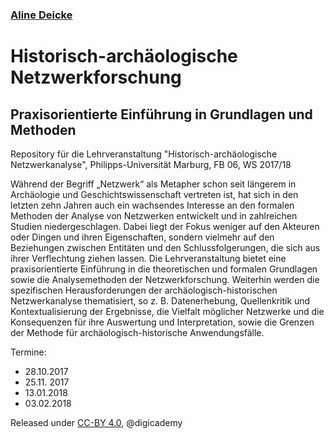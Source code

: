 ### [Aline Deicke](Aline.Deicke@adwmainz.de)

# Historisch-archäologische Netzwerkforschung
## Praxisorientierte Einführung in Grundlagen und Methoden

Repository für die Lehrveranstaltung "Historisch-archäologische Netzwerkanalyse", Philipps-Universität Marburg, FB 06, WS 2017/18

Während der Begriff „Netzwerk“ als Metapher schon seit längerem in Archäologie und Geschichtswissenschaft vertreten ist, hat sich in den letzten zehn Jahren auch ein wachsendes Interesse an den formalen Methoden der Analyse von Netzwerken entwickelt und in zahlreichen Studien niedergeschlagen. Dabei liegt der Fokus weniger auf den Akteuren oder Dingen und ihren Eigenschaften, sondern vielmehr auf den Beziehungen zwischen Entitäten und den Schlussfolgerungen, die sich aus ihrer Verflechtung ziehen lassen.
Die Lehrveranstaltung bietet eine praxisorientierte Einführung in die theoretischen und formalen Grundlagen sowie die Analysemethoden der Netzwerkforschung. Weiterhin werden die spezifischen Herausforderungen der archäologisch-historischen Netzwerkanalyse thematisiert, so z. B. Datenerhebung, Quellenkritik und Kontextualisierung der Ergebnisse, die Vielfalt möglicher Netzwerke und die Konsequenzen für ihre Auswertung und Interpretation, sowie die Grenzen der Methode für archäologisch-historische Anwendungsfälle.

Termine:
* 28.10.2017
* 25.11. 2017
* 13.01.2018
* 03.02.2018

Released under [CC-BY 4.0](https://creativecommons.org/licenses/by/4.0/), @digicademy